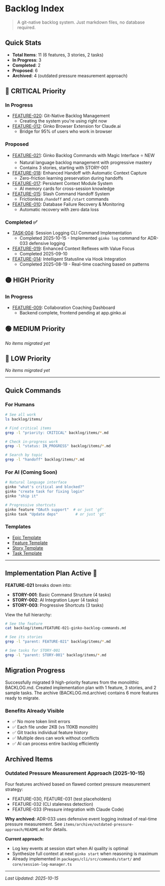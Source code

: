 # Backlog Index

> A git-native backlog system. Just markdown files, no database required.

## Quick Stats
- **Total Items**: 11 (6 features, 3 stories, 2 tasks)
- **In Progress**: 3
- **Completed**: 2
- **Proposed**: 6
- **Archived**: 4 (outdated pressure measurement approach)

## 🔴 CRITICAL Priority

### In Progress
- [FEATURE-020](items/FEATURE-020-git-native-backlog.md): Git-Native Backlog Management
  - Creating the system you're using right now
- [FEATURE-012](items/FEATURE-012-browser-extension.md): Ginko Browser Extension for Claude.ai
  - Bridge for 95% of users who work in browser

### Proposed
- [FEATURE-021](items/FEATURE-021-ginko-backlog-commands.md): Ginko Backlog Commands with Magic Interface ⭐ NEW
  - Natural language backlog management with progressive mastery
  - Contains 3 stories, starting with STORY-001
- [FEATURE-018](items/FEATURE-018-handoff-auto-capture.md): Enhanced Handoff with Automatic Context Capture
  - Zero-friction learning preservation during handoffs
- [FEATURE-017](items/FEATURE-017-persistent-context-modules.md): Persistent Context Module System
  - AI memory cards for cross-session knowledge
- [FEATURE-015](items/FEATURE-015-slash-command-handoff.md): Slash Command Handoff System
  - Frictionless `/handoff` and `/start` commands
- [FEATURE-010](items/FEATURE-010-database-recovery.md): Database Failure Recovery & Monitoring
  - Automatic recovery with zero data loss

### Completed ✅
- [TASK-004](items/TASK-004.md): Session Logging CLI Command Implementation
  - Completed 2025-10-15 - Implemented `ginko log` command for ADR-033 defensive logging
- [FEATURE-019](items/FEATURE-019-context-reflexes-value.md): Enhanced Context Reflexes with Value Focus
  - Completed 2025-09-10
- [FEATURE-014](items/FEATURE-014-intelligent-statusline.md): Intelligent Statusline via Hook Integration
  - Completed 2025-08-19 - Real-time coaching based on patterns

## 🟡 HIGH Priority

### In Progress
- [FEATURE-009](items/FEATURE-009-coaching-dashboard.md): Collaboration Coaching Dashboard
  - Backend complete, frontend pending at app.ginko.ai

## 🟢 MEDIUM Priority
*No items migrated yet*

## 🔵 LOW Priority
*No items migrated yet*

---

## Quick Commands

### For Humans
```bash
# See all work
ls backlog/items/

# Find critical items
grep -l "priority: CRITICAL" backlog/items/*.md

# Check in-progress work
grep -l "status: IN_PROGRESS" backlog/items/*.md

# Search by topic
grep -l "handoff" backlog/items/*.md
```

### For AI (Coming Soon)
```bash
# Natural language interface
ginko "what's critical and blocked?"
ginko "create task for fixing login"
ginko "ship it"

# Progressive shortcuts
ginko feature "OAuth support"  # or just 'gf'
ginko task "Update deps"        # or just 'gt'
```

### Templates
- [Epic Template](templates/epic.md)
- [Feature Template](templates/feature.md)
- [Story Template](templates/story.md)
- [Task Template](templates/task.md)

---

## Implementation Plan Active 🚀

**FEATURE-021** breaks down into:
- **STORY-001**: Basic Command Structure (4 tasks)
- **STORY-002**: AI Integration Layer (4 tasks)  
- **STORY-003**: Progressive Shortcuts (3 tasks)

View the full hierarchy:
```bash
# See the feature
cat backlog/items/FEATURE-021-ginko-backlog-commands.md

# See its stories
grep -l "parent: FEATURE-021" backlog/items/*.md

# See tasks for STORY-001
grep -l "parent: STORY-001" backlog/items/*.md
```

## Migration Progress
Successfully migrated 9 high-priority features from the monolithic BACKLOG.md. Created implementation plan with 1 feature, 3 stories, and 2 sample tasks. The archive (BACKLOG.md.archive) contains 6 more features ready to migrate.

### Benefits Already Visible
- ✅ No more token limit errors
- ✅ Each file under 2KB (vs 110KB monolith)
- ✅ Git tracks individual feature history
- ✅ Multiple devs can work without conflicts
- ✅ AI can process entire backlog efficiently

## Archived Items

### Outdated Pressure Measurement Approach (2025-10-15)
Four features archived based on flawed context pressure measurement strategy:
- FEATURE-030, FEATURE-031 (test placeholders)
- FEATURE-032 (CLI staleness detection)
- FEATURE-033 (Pressure integration with Claude Code)

**Why archived:** ADR-033 uses defensive event logging instead of real-time pressure measurement. See `items/archive/outdated-pressure-approach/README.md` for details.

**Current approach:**
- Log key events at session start when AI quality is optimal
- Synthesize full context at next `ginko start` when reasoning is maximum
- Already implemented in `packages/cli/src/commands/start/` and `core/session-log-manager.ts`

---

*Last Updated: 2025-10-15*